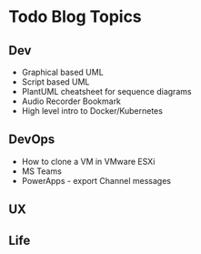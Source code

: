 # Todo Blog Topics

## Dev

* Graphical based UML
* Script based UML
* PlantUML cheatsheet for sequence diagrams
* Audio Recorder Bookmark
* High level intro to Docker/Kubernetes

## DevOps

* How to clone a VM in VMware ESXi
* MS Teams
* PowerApps - export Channel messages

## UX

## Life

